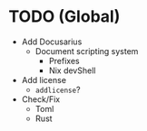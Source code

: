 # TODO (Global)

- Add Docusarius
  - Document scripting system
    - Prefixes
    - Nix devShell
- Add license
  - `addlicense`?
- Check/Fix
  - Toml
  - Rust
